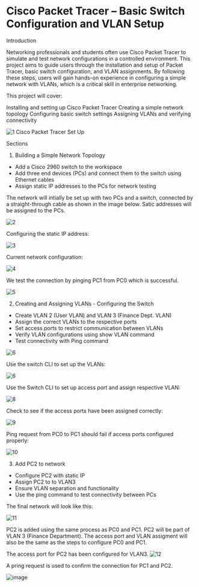 # Cisco Packet Tracer – Basic Switch Configuration and VLAN Setup

Introduction

Networking professionals and students often use Cisco Packet Tracer to simulate and test network configurations in a controlled environment. This project aims to guide users through the installation and setup of Packet Tracer, basic switch configuration, and VLAN assignments. By following these steps, users will gain hands-on experience in configuring a simple network with VLANs, which is a critical skill in enterprise networking.

This project will cover:

Installing and setting up Cisco Packet Tracer
Creating a simple network topology
Configuring basic switch settings
Assigning VLANs and verifying connectivity

![1 Cisco Packet Tracer Set Up](https://github.com/user-attachments/assets/c272807f-a532-4bfe-871d-ce5ffa8c2641)

Sections 

1.  Building a Simple Network Topology
-  Add a Cisco 2960 switch to the workspace
-  Add three end devices (PCs) and connect them to the switch using Ethernet cables
-  Assign static IP addresses to the PCs for network testing

The network will intially be set up with two PCs and a switch, connected by a straight-through cable as shown in the image below. Satic addresses will be assigned to the PCs.

![2](https://github.com/user-attachments/assets/27f08231-32de-4346-98d3-1fac6abfc19d)

Configuring the static IP address:

![3](https://github.com/user-attachments/assets/79a15faa-50ae-4d6c-b716-a96dca6ce153)

Current network configuration:

![4](https://github.com/user-attachments/assets/79a78d50-fcc6-41ef-b8a5-3041ccb29ee4)

We test the connection by pinging PC1 from PC0 which is successful. 

![5](https://github.com/user-attachments/assets/68998ad5-0ea9-4c95-a820-9648a0963ded)

2. Creating and Assigning VLANs - Configuring the Switch
-  Create VLAN 2 (User VLAN) and VLAN 3 (Finance Dept. VLAN)
-  Assign the correct VLANs to the respective ports
-  Set access ports to restrict communication between VLANs
-  Verify VLAN configurations using show VLAN command
-  Test connectivity with Ping command

![6](https://github.com/user-attachments/assets/ac685170-bda3-4799-b2f8-23f3954b5a76)

Use the switch CLI to set up the VLANs:

![6](https://github.com/user-attachments/assets/79580b81-7d4d-4b31-ab33-c1044836073c)

Use the Switch CLI to set up access port and assign respective VLAN:

![8](https://github.com/user-attachments/assets/8809e028-7594-4229-83ae-b77450fd0343)

Check to see if the access ports have been assigned correctly:

![9](https://github.com/user-attachments/assets/e6b0a48a-ebe8-4315-8cd2-c9eab710a8d1)

Ping request from PC0 to PC1 should fail if access ports configured properly:

![10](https://github.com/user-attachments/assets/e567f086-eec4-46b0-83e4-cdec6a5f3b22)

3. Add PC2 to network
-  Configure PC2 with static IP
-  Assign PC2 to to VLAN3
-  Ensure VLAN separation and functionality
-  Use the ping command to test connectivity between PCs

The final network will look like this:

![11](https://github.com/user-attachments/assets/8650676f-ee04-480c-ade3-b2d5c84d0e89)

PC2 is added using the same process as PC0 and PC1. PC2 will be part of VLAN 3 (Finance Department). The access port and VLAN assigment will also be the same as the steps to configure PC0 and PC1.

The access port for PC2 has been configured for VLAN3.
![12](https://github.com/user-attachments/assets/ea3ee9fc-6648-4d6f-99f3-8c13c73424bf)

A pring request is used to confirm the connection for PC1 and PC2. 

![image](https://github.com/user-attachments/assets/e9d1e5a0-ad74-426c-8442-306c4909772a)

